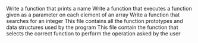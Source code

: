 Write a function that prints a name
Write a function that executes a function given as a parameter on each element of an array
Write a function that searches for an integer
This file contains all the function prototypes and data structures used by the program
This file contain the function that selects the correct function to perform the operation asked by the user
